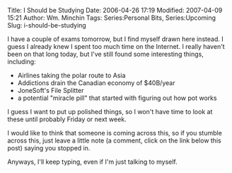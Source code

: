 Title: I Should be Studying
Date: 2006-04-26 17:19
Modified: 2007-04-09 15:21
Author: Wm. Minchin
Tags: Series:Personal Bits, Series:Upcoming
Slug: i-should-be-studying

I have a couple of exams tomorrow, but I find myself drawn here instead.
I guess I already knew I spent too much time on the Internet. I really
haven't been on that long today, but I've still found some interesting
things, including:

-   Airlines taking the polar route to Asia
-   Addictions drain the Canadian economy of $40B/year
-   JoneSoft's File Splitter
-   a potential "miracle pill" that started with figuring out how pot
    works

I guess I want to put up polished things, so I won't have time to look
at these until probably Friday or next week.

I would like to think that someone is coming across this, so if you
stumble across this, just leave a little note (a comment, click on the
link below this post) saying you stopped in.

Anyways, I'll keep typing, even if I'm just talking to myself.
